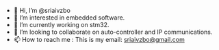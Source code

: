 - 👋 Hi, I’m @sriaivzbo
- 👀 I’m interested in embedded software.
- 🌱 I’m currently working on stm32.
- 💞️ I’m looking to collaborate on auto-controller and IP communications.
- 📫 How to reach me : This is my email: sriaivzbo@gmail.com

<!---
sriaivzbo/sriaivzbo is a ✨ special ✨ repository because its `README.md` (this file) appears on your GitHub profile.
You can click the Preview link to take a look at your changes.
--->
